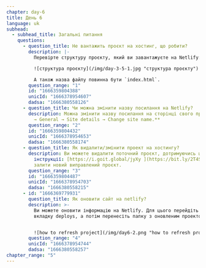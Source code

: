 ```yaml
---
chapter: day-6
title: День 6
language: uk
subhead:
  - subhead_title: Загальні питання
    questions:
      - question_title: Не вантажить проєкт на хостинг, що робити?
        description: |-
          Перевірте структуру проєкту, який ви завантажуєте на Netlify:

          ![структура проєкту](/img/day-3-5-1.jpg "структура проєкту")

          А також назва файлу повинна бути `index.html`.
        question_range: "1"
        id: "1666359804388"
        unicId: "1666378954607"
        dadsa: "1666380558126"
      - question_title: Чи можна змінити назву посилання на Netlify?
        description: Можна змінити назву посилання на сторінці свого проєкту: **Settings
          → General → Site details → Change site name.**
        question_range: "2"
        id: "1666359804432"
        unicId: "1666378954653"
        dadsa: "1666380558174"
      - question_title: Як видалити/змінити проект на хостингу?
        description: Ви можете видалити поточний проєкт, дотримуючись цієї
          інструкції: [https://i.goit.global/jyXy ](https://bit.ly/2T4SeHl)і
          залити новий виправлений проєкт.
        question_range: "3"
        id: "1666359804487"
        unicId: "1666378954703"
        dadsa: "1666380558215"
      - id: "1666369779931"
        question_title: Як оновити сайт на netlify?
        description: >-
          Ви можете оновити інформацію на Netlify. Для цього перейдіть на
          вкладку deploys, а потім перенесіть папку з оновленим проектом сюди:


          ![how to refresh project](/img/day6-2.png "how to refresh project")
        question_range: "4"
        unicId: "1666378954744"
        dadsa: "1666380558257"
chapter_range: "5"
---
```

